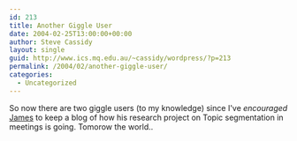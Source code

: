 ```yaml
---
id: 213
title: Another Giggle User
date: 2004-02-25T13:00:00+00:00
author: Steve Cassidy
layout: single
guid: http://www.ics.mq.edu.au/~cassidy/wordpress/?p=213
permalink: /2004/02/another-giggle-user/
categories:
  - Uncategorized
---
```

So now there are two giggle users (to my knowledge) since I've _encouraged_ [James](http://www.ics.mq.edu.au/~jamesdb/cgi-bin/giggle) to keep a blog of how his research project on Topic segmentation in meetings is going. Tomorow the world..

